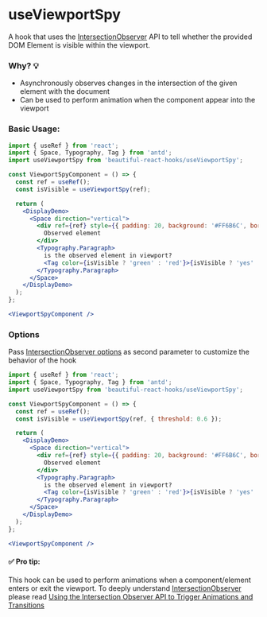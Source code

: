 # useViewportSpy

A hook that uses the [IntersectionObserver](https://developer.mozilla.org/en-US/docs/Web/API/IntersectionObserver) API to tell whether the
provided DOM Element is visible within the viewport.

### Why? 💡

- Asynchronously observes changes in the intersection of the given element with the document
- Can be used to perform animation when the component appear into the viewport

### Basic Usage:

```jsx harmony
import { useRef } from 'react';
import { Space, Typography, Tag } from 'antd';
import useViewportSpy from 'beautiful-react-hooks/useViewportSpy';

const ViewportSpyComponent = () => {
  const ref = useRef();
  const isVisible = useViewportSpy(ref);

  return (
    <DisplayDemo>
      <Space direction="vertical">
        <div ref={ref} style={{ padding: 20, background: '#FF6B6C', borderRadius: 5 }}>
          Observed element
        </div>
        <Typography.Paragraph>
          is the observed element in viewport?
          <Tag color={isVisible ? 'green' : 'red'}>{isVisible ? 'yes' : 'no'}</Tag>
        </Typography.Paragraph>
      </Space>
    </DisplayDemo>
  );
};

<ViewportSpyComponent />
```

### Options

Pass [IntersectionObserver options](https://developer.mozilla.org/en-US/docs/Web/API/IntersectionObserver/IntersectionObserver) as second
parameter to customize the behavior of the hook

```jsx harmony
import { useRef } from 'react';
import { Space, Typography, Tag } from 'antd';
import useViewportSpy from 'beautiful-react-hooks/useViewportSpy';

const ViewportSpyComponent = () => {
  const ref = useRef();
  const isVisible = useViewportSpy(ref, { threshold: 0.6 });

  return (
    <DisplayDemo>
      <Space direction="vertical">
        <div ref={ref} style={{ padding: 20, background: '#FF6B6C', borderRadius: 5 }}>
          Observed element
        </div>
        <Typography.Paragraph>
          is the observed element in viewport?
          <Tag color={isVisible ? 'green' : 'red'}>{isVisible ? 'yes' : 'no'}</Tag>
        </Typography.Paragraph>
      </Space>
    </DisplayDemo>
  );
};

<ViewportSpyComponent />
```

#### ✅ Pro tip:

This hook can be used to perform animations when a component/element enters or exit the viewport. To deeply
understand [IntersectionObserver](https://developer.mozilla.org/en-US/docs/Web/API/IntersectionObserver)
please read [Using the Intersection Observer API to Trigger Animations and Transitions](https://alligator.io/js/intersection-observer)

<!-- Types -->
